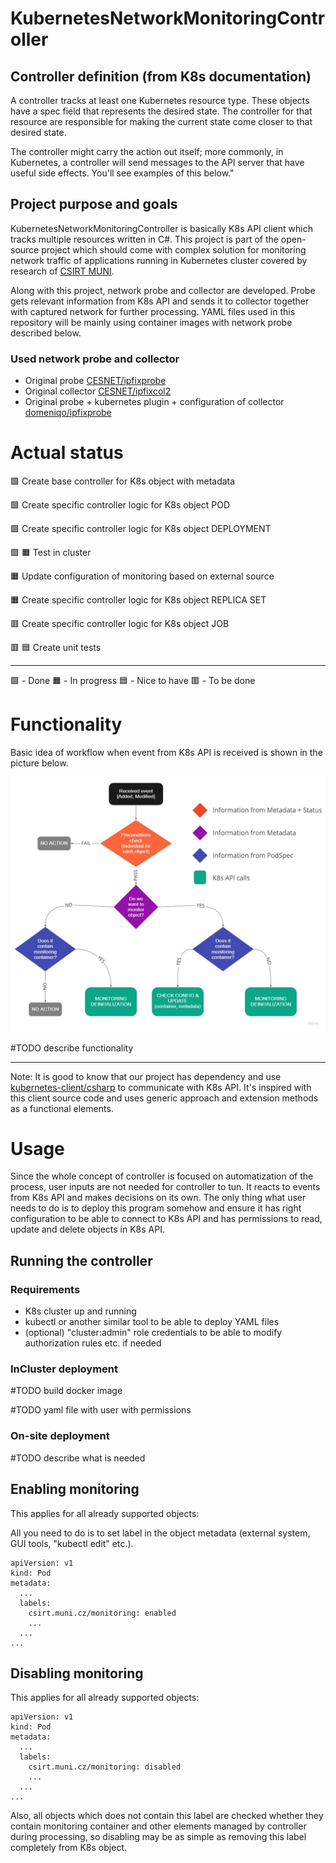 # KubernetesNetworkMonitoringController

## Controller definition (from K8s documentation)

A controller tracks at least one Kubernetes resource type. These objects have a spec field that represents the desired state. The controller for that resource are responsible for making the current state come closer to that desired state. 

The controller might carry the action out itself; more commonly, in Kubernetes, a controller will send messages to the API server that have useful side effects. You'll see examples of this below."

## Project purpose and goals

KubernetesNetworkMonitoringController is basically K8s API client which tracks multiple resources written in C#. This project is part of the open-source project which should come with complex solution for monitoring network traffic of applications running in Kubernetes cluster covered by research of [CSIRT MUNI](https://csirt.muni.cz/).

Along with this project, network probe and collector are developed. Probe gets relevant information from K8s API and sends it to collector together with captured network for further processing. YAML files used in this repository will be mainly using container images with network probe described below.

### Used network probe and collector

- Original probe [CESNET/ipfixprobe](https://github.com/CESNET/ipfixprobe)
- Original collector [CESNET/ipfixcol2](https://github.com/CESNET/ipfixcol2)
- Original probe + kubernetes plugin + configuration of collector [domeniqo/ipfixprobe](https://github.com/domeniqo/ipfixprobe)

# Actual status

&#x1F7E9; Create base controller for K8s object with metadata

&#x1F7E9; Create specific controller logic for K8s object POD

&#x1F7E9; Create specific controller logic for K8s object DEPLOYMENT

&#x1F7E9; &#x1F7E7; Test in cluster

&#x1F7E7; Update configuration of monitoring based on external source

&#x1F7E7; Create specific controller logic for K8s object REPLICA SET

&#x1F7E5; Create specific controller logic for K8s object JOB

&#x1F7E5; &#x1F7E6; Create unit tests

---

&#x1F7E9; - Done
&#x1F7E7; - In progress
&#x1F7E6; - Nice to have
&#x1F7E5; - To be done

# Functionality

Basic idea of workflow when event from K8s API is received is shown in the picture below.

<img alt="Kubernetes probes placement" src="/docs/resources/event_handler_flowchart.jpg"/>

#TODO describe functionality

---

Note: It is good to know that our project has dependency and use [kubernetes-client/csharp](https://github.com/kubernetes-client/csharp) to communicate with K8s API. It's inspired with this client source code and uses generic approach and extension methods as a functional elements.

# Usage

Since the whole concept of controller is focused on automatization of the process, user inputs are not needed for controller to tun. It reacts to events from K8s API and makes decisions on its own. The only thing what user needs to do is to deploy this program somehow and ensure it has right configuration to be able to connect to K8s API and has permissions to read, update and delete objects in K8s API.

## Running the controller

### Requirements

- K8s cluster up and running
- kubectl or another similar tool to be able to deploy YAML files
- (optional) "cluster:admin" role credentials to be able to modify authorization rules etc. if needed

### InCluster deployment
#TODO build docker image

#TODO yaml file with user with permissions

### On-site deployment
#TODO describe what is needed

## Enabling monitoring
This applies for all already supported objects:

All you need to do is to set label in the object metadata (external system, GUI tools, "kubectl edit" etc.).

```
apiVersion: v1
kind: Pod
metadata:
  ...
  labels:
    csirt.muni.cz/monitoring: enabled
    ...
  ...
...
```

## Disabling monitoring
This applies for all already supported objects:

```
apiVersion: v1
kind: Pod
metadata:
  ...
  labels:
    csirt.muni.cz/monitoring: disabled
    ...
  ...
...
```

Also, all objects which does not contain this label are checked whether they contain monitoring container and other elements managed by controller during processing, so disabling may be as simple as removing this label completely from K8s object.
